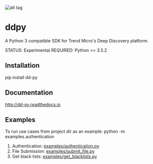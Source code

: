 ![alt tag](https://raw.githubusercontent.com/trend206/dsp3/master/docs/source/_static/dsp3_logo3.png?raw=true "DSP3")

ddpy
====

A Python 3 compatible SDK for Trend Micro's Deep Discovery platform.

STATUS: Experimental
REQUIRED: Python >= 3.5.2

## Installation
pip install dd-py

## Documentation
http://dd-py.readthedocs.io

## Examples

To run use cases from project dir as an example: python -m examples.authentication<br/>

1.  Authentication: [examples/authentication.py](examples/authentication.py)
2.  File Submission: [examples/submit_file.py](examples/submit_file.py)
3.  Get black lists: [examples/get_blacklists.py](examples/get_blacklists.py)